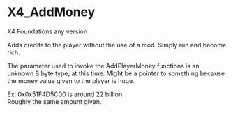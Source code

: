 # X4_AddMoney

X4 Foundations any version

Adds credits to the player without the use of a mod. Simply run and become rich.  

The parameter used to invoke the AddPlayerMoney functions is an unknown 8 byte type, at this time. Might be a pointer to something because the money value given to the player is huge.  

Ex: 0x0x51F4D5C00 is around 22 billion  
Roughly the same amount given. 
